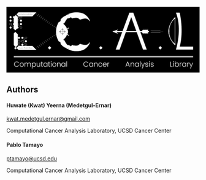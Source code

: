![Alt text](media/ccal_logo.png?raw=true "Optional Title")

Authors
-
#### Huwate (Kwat) Yeerna (Medetgul-Ernar)
kwat.medetgul.ernar@gmail.com

Computational Cancer Analysis Laboratory, UCSD Cancer Center

#### Pablo Tamayo
ptamayo@ucsd.edu

Computational Cancer Analysis Laboratory, UCSD Cancer Center
